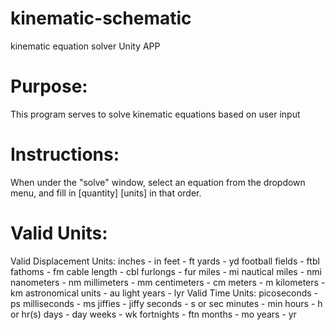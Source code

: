 # kinematic-schematic
kinematic equation solver Unity APP

# Purpose: 
This program serves to solve kinematic equations based on user input


# Instructions: 
When under the "solve" window, select an equation from the dropdown menu, and fill in [quantity] [units] in that order.

# Valid Units:
Valid Displacement Units:
inches - in
feet - ft
yards - yd
football fields - ftbl
fathoms - fm
cable length - cbl
furlongs - fur
miles - mi
nautical miles - nmi
nanometers - nm
millimeters - mm
centimeters - cm
	meters - m
	kilometers - km
	astronomical units - au
	light years - lyr
Valid Time Units:
	picoseconds - ps
	milliseconds - ms
	jiffies - jiffy
	seconds - s or sec
	minutes - min
	hours - h or hr(s)
	days - day
	weeks - wk
	fortnights - ftn
	months - mo
	years - yr
